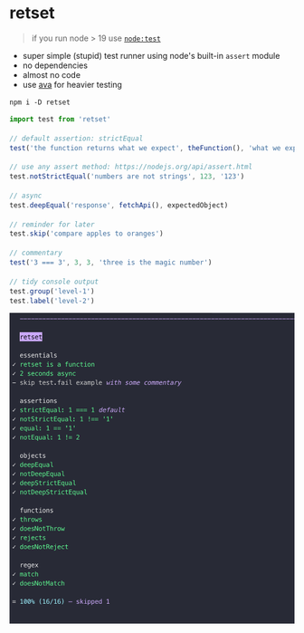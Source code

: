 # retset

> if you run node > 19 use [`node:test`](https://nodejs.org/api/test.html)

- super simple (stupid) test runner using node's built-in `assert` module
- no dependencies
- almost no code
- use [ava](https://github.com/avajs/ava) for heavier testing

```cli
npm i -D retset
```

```js
import test from 'retset'

// default assertion: strictEqual
test('the function returns what we expect', theFunction(), 'what we expect')

// use any assert method: https://nodejs.org/api/assert.html
test.notStrictEqual('numbers are not strings', 123, '123')

// async
test.deepEqual('response', fetchApi(), expectedObject)

// reminder for later
test.skip('compare apples to oranges')

// commentary
test('3 === 3', 3, 3, 'three is the magic number')

// tidy console output
test.group('level-1')
test.label('level-2')
```

![screenshot](https://github.com/frdnrdb/a-ok/raw/main/readme.png)
